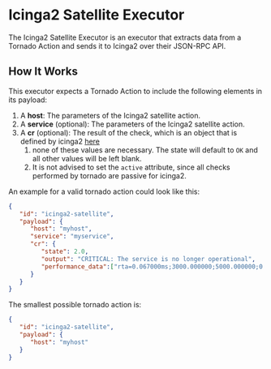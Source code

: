# Icinga2 Satellite Executor

The Icinga2 Satellite Executor is an executor that extracts data from a Tornado Action and sends it 
to Icinga2 over their JSON-RPC API.


## How It Works

This executor expects a Tornado Action to include the following elements in its payload:

1. A __host__: The parameters of the Icinga2 satellite action.
1. A __service__ (optional): The parameters of the Icinga2 satellite action.
1. A __cr__ (optional): The result of the check, which is an object that is defined by icinga2 [here](https://icinga.com/docs/icinga-2/latest/doc/08-advanced-topics/#advanced-value-types-checkresult)
   1. none of these values are necessary. The state will default to `OK` and all other values will be left blank.
   1. It is not advised to set the `active` attribute, since all checks performed by tornado are passive for icinga2.

An example for a valid tornado action could look like this:
```json
{
   "id": "icinga2-satellite",
   "payload": {
      "host": "myhost",
      "service": "myservice",
      "cr": {
         "state": 2.0,
         "output": "CRITICAL: The service is no longer operational",
         "performance_data":["rta=0.067000ms;3000.000000;5000.000000;0.000000","pl=90%;80;100;0"]
      }
   }
}
```

The smallest possible tornado action is:
```json
{
   "id": "icinga2-satellite",
   "payload": {
      "host": "myhost"
   }
}
```
